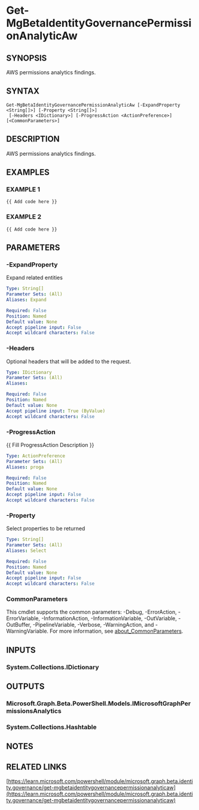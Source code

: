 ﻿---
external help file: Microsoft.Graph.Beta.Identity.Governance-help.xml
Module Name: Microsoft.Graph.Beta.Identity.Governance
online version: https://learn.microsoft.com/powershell/module/microsoft.graph.beta.identity.governance/get-mgbetaidentitygovernancepermissionanalyticaw
schema: 2.0.0
---

# Get-MgBetaIdentityGovernancePermissionAnalyticAw

## SYNOPSIS
AWS permissions analytics findings.

## SYNTAX

```
Get-MgBetaIdentityGovernancePermissionAnalyticAw [-ExpandProperty <String[]>] [-Property <String[]>]
 [-Headers <IDictionary>] [-ProgressAction <ActionPreference>] [<CommonParameters>]
```

## DESCRIPTION
AWS permissions analytics findings.

## EXAMPLES

### EXAMPLE 1
```
{{ Add code here }}
```

### EXAMPLE 2
```
{{ Add code here }}
```

## PARAMETERS

### -ExpandProperty
Expand related entities

```yaml
Type: String[]
Parameter Sets: (All)
Aliases: Expand

Required: False
Position: Named
Default value: None
Accept pipeline input: False
Accept wildcard characters: False
```

### -Headers
Optional headers that will be added to the request.

```yaml
Type: IDictionary
Parameter Sets: (All)
Aliases:

Required: False
Position: Named
Default value: None
Accept pipeline input: True (ByValue)
Accept wildcard characters: False
```

### -ProgressAction
{{ Fill ProgressAction Description }}

```yaml
Type: ActionPreference
Parameter Sets: (All)
Aliases: proga

Required: False
Position: Named
Default value: None
Accept pipeline input: False
Accept wildcard characters: False
```

### -Property
Select properties to be returned

```yaml
Type: String[]
Parameter Sets: (All)
Aliases: Select

Required: False
Position: Named
Default value: None
Accept pipeline input: False
Accept wildcard characters: False
```

### CommonParameters
This cmdlet supports the common parameters: -Debug, -ErrorAction, -ErrorVariable, -InformationAction, -InformationVariable, -OutVariable, -OutBuffer, -PipelineVariable, -Verbose, -WarningAction, and -WarningVariable. For more information, see [about_CommonParameters](http://go.microsoft.com/fwlink/?LinkID=113216).

## INPUTS

### System.Collections.IDictionary
## OUTPUTS

### Microsoft.Graph.Beta.PowerShell.Models.IMicrosoftGraphPermissionsAnalytics
### System.Collections.Hashtable
## NOTES

## RELATED LINKS

[https://learn.microsoft.com/powershell/module/microsoft.graph.beta.identity.governance/get-mgbetaidentitygovernancepermissionanalyticaw](https://learn.microsoft.com/powershell/module/microsoft.graph.beta.identity.governance/get-mgbetaidentitygovernancepermissionanalyticaw)

